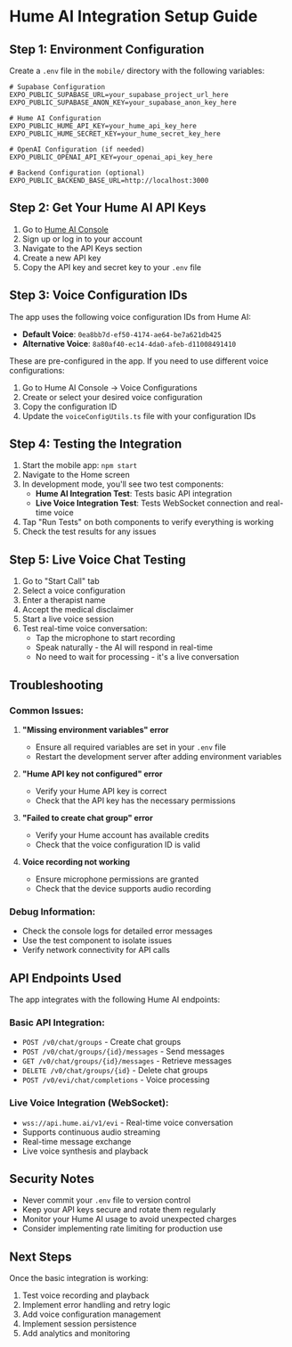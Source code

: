 # Hume AI Integration Setup Guide

## Step 1: Environment Configuration

Create a `.env` file in the `mobile/` directory with the following variables:

```env
# Supabase Configuration
EXPO_PUBLIC_SUPABASE_URL=your_supabase_project_url_here
EXPO_PUBLIC_SUPABASE_ANON_KEY=your_supabase_anon_key_here

# Hume AI Configuration
EXPO_PUBLIC_HUME_API_KEY=your_hume_api_key_here
EXPO_PUBLIC_HUME_SECRET_KEY=your_hume_secret_key_here

# OpenAI Configuration (if needed)
EXPO_PUBLIC_OPENAI_API_KEY=your_openai_api_key_here

# Backend Configuration (optional)
EXPO_PUBLIC_BACKEND_BASE_URL=http://localhost:3000
```

## Step 2: Get Your Hume AI API Keys

1. Go to [Hume AI Console](https://console.hume.ai/)
2. Sign up or log in to your account
3. Navigate to the API Keys section
4. Create a new API key
5. Copy the API key and secret key to your `.env` file

## Step 3: Voice Configuration IDs

The app uses the following voice configuration IDs from Hume AI:

- **Default Voice**: `0ea8bb7d-ef50-4174-ae64-be7a621db425`
- **Alternative Voice**: `8a80af40-ec14-4da0-afeb-d11008491410`

These are pre-configured in the app. If you need to use different voice configurations:

1. Go to Hume AI Console → Voice Configurations
2. Create or select your desired voice configuration
3. Copy the configuration ID
4. Update the `voiceConfigUtils.ts` file with your configuration IDs

## Step 4: Testing the Integration

1. Start the mobile app: `npm start`
2. Navigate to the Home screen
3. In development mode, you'll see two test components:
   - **Hume AI Integration Test**: Tests basic API integration
   - **Live Voice Integration Test**: Tests WebSocket connection and real-time voice
4. Tap "Run Tests" on both components to verify everything is working
5. Check the test results for any issues

## Step 5: Live Voice Chat Testing

1. Go to "Start Call" tab
2. Select a voice configuration
3. Enter a therapist name
4. Accept the medical disclaimer
5. Start a live voice session
6. Test real-time voice conversation:
   - Tap the microphone to start recording
   - Speak naturally - the AI will respond in real-time
   - No need to wait for processing - it's a live conversation

## Troubleshooting

### Common Issues:

1. **"Missing environment variables" error**
   - Ensure all required variables are set in your `.env` file
   - Restart the development server after adding environment variables

2. **"Hume API key not configured" error**
   - Verify your Hume API key is correct
   - Check that the API key has the necessary permissions

3. **"Failed to create chat group" error**
   - Verify your Hume account has available credits
   - Check that the voice configuration ID is valid

4. **Voice recording not working**
   - Ensure microphone permissions are granted
   - Check that the device supports audio recording

### Debug Information:

- Check the console logs for detailed error messages
- Use the test component to isolate issues
- Verify network connectivity for API calls

## API Endpoints Used

The app integrates with the following Hume AI endpoints:

### Basic API Integration:
- `POST /v0/chat/groups` - Create chat groups
- `POST /v0/chat/groups/{id}/messages` - Send messages
- `GET /v0/chat/groups/{id}/messages` - Retrieve messages
- `DELETE /v0/chat/groups/{id}` - Delete chat groups
- `POST /v0/evi/chat/completions` - Voice processing

### Live Voice Integration (WebSocket):
- `wss://api.hume.ai/v1/evi` - Real-time voice conversation
- Supports continuous audio streaming
- Real-time message exchange
- Live voice synthesis and playback

## Security Notes

- Never commit your `.env` file to version control
- Keep your API keys secure and rotate them regularly
- Monitor your Hume AI usage to avoid unexpected charges
- Consider implementing rate limiting for production use

## Next Steps

Once the basic integration is working:

1. Test voice recording and playback
2. Implement error handling and retry logic
3. Add voice configuration management
4. Implement session persistence
5. Add analytics and monitoring
